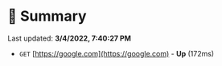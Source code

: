 # 📖 Summary
Last updated: **3/4/2022, 7:40:27 PM**

- `GET` [https://google.com](https://google.com) - **Up** (172ms)
